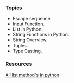 ### Topics

- Escape sequence.
- Input Function.
- List in Python.
- String Functions in Python.
- String Overview.
- Tuples.
- Type Casting.

### Resources

<a href="https://docs.python.org/3.10/tutorial/datastructures.html#more-on-lists" target="blank">All list method's in python</a>
